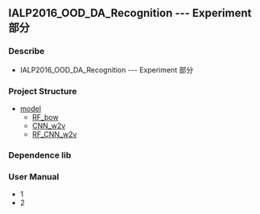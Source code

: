 ## IALP2016_OOD_DA_Recognition --- Experiment 部分
### Describe
- IALP2016_OOD_DA_Recognition --- Experiment 部分

### Project Structure
- [model](https://github.com/JDwangmo/IALP2016_OOD_DA_Recognition/tree/master/experiment/model)
    - [RF_bow](https://github.com/JDwangmo/IALP2016_OOD_DA_Recognition/tree/master/experiment/model/RF_bow)
    - [CNN_w2v](https://github.com/JDwangmo/IALP2016_OOD_DA_Recognition/tree/master/experiment/model/CNN_w2v)
    - [RF_CNN_w2v](https://github.com/JDwangmo/IALP2016_OOD_DA_Recognition/tree/master/experiment/model/RF_CNN_w2v)
    
### Dependence lib

### User Manual
- 1 
- 2 